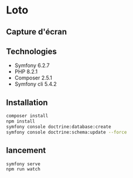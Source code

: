 # Loto

## Capture d'écran

## Technologies
- Symfony 6.2.7
- PHP 8.2.1
- Composer 2.5.1
- Symfony cli 5.4.2

## Installation

```bash
composer install
npm install
symfony console doctrine:database:create
symfony console doctrine:schema:update --force
```

## lancement

```bash
symfony serve
npm run watch
```